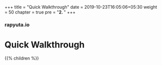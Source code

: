 +++
title = "Quick Walkthrough"
date = 2019-10-23T16:05:06+05:30
weight = 50
chapter = true
pre = "<b>2. </b>"
+++

### rapyuta.io

# Quick Walkthrough

{{% children %}}